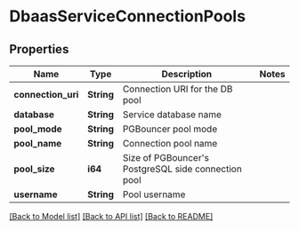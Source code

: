 # DbaasServiceConnectionPools

## Properties

Name | Type | Description | Notes
------------ | ------------- | ------------- | -------------
**connection_uri** | **String** | Connection URI for the DB pool | 
**database** | **String** | Service database name | 
**pool_mode** | **String** | PGBouncer pool mode | 
**pool_name** | **String** | Connection pool name | 
**pool_size** | **i64** | Size of PGBouncer's PostgreSQL side connection pool | 
**username** | **String** | Pool username | 

[[Back to Model list]](../README.md#documentation-for-models) [[Back to API list]](../README.md#documentation-for-api-endpoints) [[Back to README]](../README.md)


